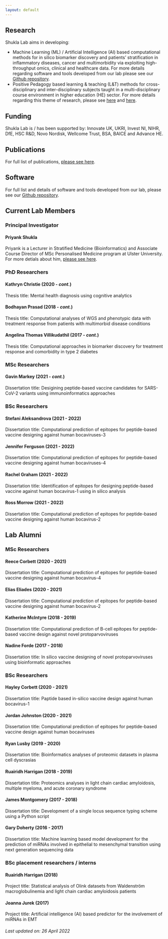 ```yaml
---
layout: default
---
```


## Research
Shukla Lab aims in developing:
* Machine Learning (ML) / Artificial Intelligence (AI) based computational methods for in silico biomarker discovery and patients’ stratification in inflammatory diseases, cancer and multimorbidity via exploiting high-throughput omics, clinical and healthcare data. For more details regarding software and tools developed from our lab please see our [Github repository](https://github.com/ShuklaLab).
* Positive Pedagogy based learning & teaching (L&T) methods for cross-disciplinary and inter-disciplinary subjects taught in a multi-disciplinary course environment in higher education (HE) sector. For more details regarding this theme of research, please see [here](https://www.advance-he.ac.uk/knowledge-hub/intervention-through-teaching-and-learning-practice-addressing-stress-and-anxiety) and [here](https://ciernetwork.wordpress.com/).

## Funding
Shukla Lab is / has been supported by: Innovate UK, UKRI, Invest NI, NIHR, DfE, HSC R&D, Novo Nordisk, Wellcome Trust, BSA, BAICE and Advance HE.

## Publications
For full list of publications, [please see here](https://pure.ulster.ac.uk/en/persons/priyank-shukla/publications/).

## Software
For full list and details of software and tools developed from our lab, please see our [Github repository](https://github.com/ShuklaLab).

## Current Lab Members

### Principal Investigator
#### Priyank Shukla
Priyank is a Lecturer in Stratified Medicine (Bioinformatics) and Associate Course Director of MSc Personalised Medicine program at Ulster University. For more detials about him, [please see here](https://pure.ulster.ac.uk/en/persons/priyank-shukla).

### PhD Researchers
#### Kathryn Christie (2020 - _cont._)
Thesis title: Mental health diagnosis using cognitive analytics
#### Bodhayan Prasad (2018 - _cont._)
Thesis title: Computational analyses of WGS and phenotypic data with treatment response from patients with multimorbid disease conditions
#### Angelina Thomas Villikudathil (2017 - _cont._)
Thesis title: Computational approaches in biomarker discovery for treatment response and comorbidity in type 2 diabetes

### MSc Researchers
#### Gavin Markey (2021 - _cont._)
Dissertation title: Desigining peptide-based vaccine candidates for SARS-CoV-2 variants using immunoinformatics approaches

### BSc Researchers
#### Stefani Aleksandrova (2021 - 2022)
Dissertation title: Computational prediction of epitopes for peptide-based vaccine designing against human bocaviruses-3
#### Jennifer Ferguson (2021 - 2022)
Dissertation title: Computational prediction of epitopes for peptide-based vaccine designing against human bocaviruses-4
#### Rachel Graham (2021 - 2022)
Dissertation title: Identification of epitopes for designing peptide-based vaccine against human bocavirus-1 using in silico analysis
#### Ross Morrow (2021 - 2022)
Dissertation title: Computational prediction of epitopes for peptide-based vaccine designing against human bocavirus-2

## Lab Alumni

### MSc Researchers
#### Reece Corbett (2020 - 2021)
Dissertation title: Computational prediction of epitopes for peptide-based vaccine designing against human bocavirus-4
#### Elias Eliades (2020 - 2021)
Dissertation title: Computational prediction of epitopes for peptide-based vaccine designing against human bocavirus-2
#### Katherine McIntyre (2018 - 2019)
Dissertation title: Computational prediction of B-cell epitopes for peptide-based vaccine design against novel protoparvoviruses
#### Nadine Forde (2017 - 2018)
Dissertation title: In silico vaccine designing of novel protoparvoviruses using bioinformatic approaches

### BSc Researchers
#### Hayley Corbett (2020 - 2021)
Dissertation title: Paptide based in-silico vaccine design against human bocavirus-1
#### Jordan Johnston (2020 - 2021)
Dissertation title: Computational prediction of epitopes for peptide-based vaccine design against human bocaviruses
#### Ryan Lusby (2019 - 2020)
Dissertation title: Bioinformatics analyses of proteomic datasets in plasma cell dyscrasias
#### Ruairidh Harrigan (2018 - 2019)
Dissertation title: Proteomics analyses in light chain cardiac amyloidosis, multiple myeloma, and acute coronary syndrome
#### James Montgomery (2017 - 2018)
Dissertation title: Development of a single locus sequence typing scheme using a Python script
#### Gary Doherty (2016 - 2017)
Dissertation title: Machine learning based model development for the prediction of miRNAs involved in epithelial to mesenchymal transition using next generation sequencing data

### BSc placement researchers / interns
#### Ruairidh Harrigan (2018)
Project title: Statistical analysis of Olink datasets from Waldenström macroglobulinemia and light chain cardiac amyloidosis patients
#### Joanna Jurek (2017)
Project title: Artificial intelligence (AI) based predictor for the involvement of miRNAs in EMT

###### _Last updated on: 26 April 2022_
